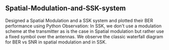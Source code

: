 Spatial-Modulation-and-SSK-system
------------------------------------
Designed a Spatial Modulation and a SSK system and plotted their BER performance using Python
Observation: In SSK, we don't use a modulation scheme at the transmitter as is the case in Spatial modulation but rather use a fixed symbol over the antennas. We observe the classic waterfall diagram for BER vs SNR in spatial modulation and in SSK.
